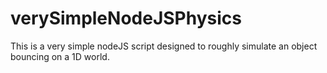 # verySimpleNodeJSPhysics
This is a very simple nodeJS script designed to roughly simulate an object bouncing on a 1D world.
